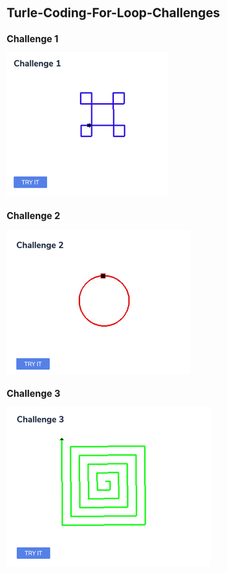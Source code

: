 # Turle-Coding-For-Loop-Challenges
## Challenge 1
![](image1.png)
## Challenge 2
![](image2.png)
## Challenge 3
![](image3.png)

